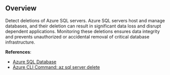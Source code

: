 ## Overview

Detect deletions of Azure SQL servers. Azure SQL servers host and manage databases, and their deletion can result in significant data loss and disrupt dependent applications. Monitoring these deletions ensures data integrity and prevents unauthorized or accidental removal of critical database infrastructure.

**References**:
- [Azure SQL Database](https://learn.microsoft.com/en-us/azure/azure-sql/database/sql-database-paas-overview)
- [Azure CLI Command: az sql server delete](https://learn.microsoft.com/en-us/cli/azure/sql/server?view=azure-cli-latest#az-sql-server-delete)
